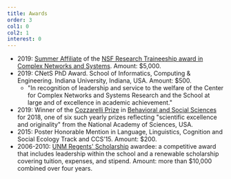 ```yaml
---
title: Awards
order: 3
col1: 0
col2: 1
interest: 0
---
```


* 2019: [Summer Affiliate](https://cns-nrt.indiana.edu/students/affiliates/2019/Alexander-Barron.html) of the [NSF Research Traineeship award in Complex Networks and Systems](https://cns-nrt.indiana.edu/). Amount: $5,000.
* 2019: CNetS PhD Award. School of Informatics, Computing & Engineering. Indiana University, Indiana, USA. Amount: $500.
  - "In recognition of leadership and service to the welfare of the Center for Complex Networks and Systems Research and the School at large and of excellence in academic achievement."
* 2019: Winner of the [Cozzarelli Prize](https://www.pnas.org/page/about/cozzarelli-prize) in [Behavioral and Social Sciences](http://www.nasonline.org/news-and-multimedia/news/pnas-cozzarelli-2018.html) for 2018, one of six such yearly prizes reflecting "scientific excellence and originality" from the National Academy of Sciences, USA.
* 2015: Poster Honorable Mention in Language, Linguistics, Cognition and Social Ecology Track and CCS’15. Amount: $200.
* 2006-2010: [UNM Regents' Scholarship](https://honors.unm.edu/current-student/regents-scholars.html) awardee: a competitive award that includes leadership within the school and a renewable scholarship covering tuition, expenses, and stipend. Amount: more than $10,000 combined over four years.
